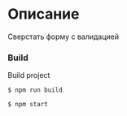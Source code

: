 # Описание

Сверстать форму с валидацией

### Build
Build project

```
$ npm run build

```

```
$ npm start

```